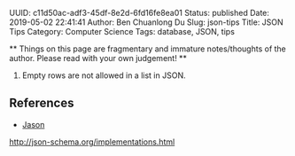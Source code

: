 UUID: c11d50ac-adf3-45df-8e2d-6fd16fe8ea01
Status: published
Date: 2019-05-02 22:41:41
Author: Ben Chuanlong Du
Slug: json-tips
Title: JSON Tips
Category: Computer Science
Tags: database, JSON, tips

**
Things on this page are
fragmentary and immature notes/thoughts of the author.
Please read with your own judgement!
**

1. Empty rows are not allowed in a list in JSON.

## References

- [Jason](http://www.jquery4u.com/json/10-online-json-tools/)

http://json-schema.org/implementations.html

